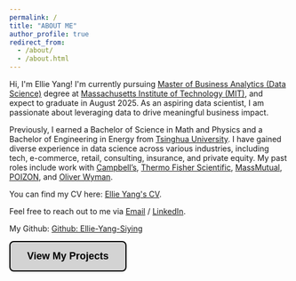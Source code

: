```yaml
---
permalink: /
title: "ABOUT ME"
author_profile: true
redirect_from: 
  - /about/
  - /about.html
---
```

Hi, I'm Ellie Yang! I'm currently pursuing [Master of Business Analytics (Data Science)](https://mitsloan.mit.edu/master-of-business-analytics/explore-program) degree at [Massachusetts Institute of Technology (MIT)](https://www.mit.edu/), and expect to graduate in August 2025. As an aspiring data scientist, I am passionate about leveraging data to drive meaningful business impact.

Previously, I earned a Bachelor of Science in Math and Physics and a Bachelor of Engineering in Energy from [Tsinghua University](https://www.tsinghua.edu.cn/en/index.htm). I have gained diverse experience in data science across various industries, including tech, e-commerce, retail, consulting, insurance, and private equity. My past roles include work with [Campbell’s](https://www.thecampbellscompany.com/), [Thermo Fisher Scientific](https://www.thermofisher.com/us/en/home.html), [MassMutual](https://www.massmutual.com/), [POIZON](https://www.poizon.com/about-us), and [Oliver Wyman](https://www.oliverwyman.com/index.html).

You can find my CV here: [Ellie Yang's CV](../assets/EllieYang_0226.pdf).

Feel free to reach out to me via [Email](mailto:ellie.yang02siying@gmail.com) / [LinkedIn](https://www.linkedin.com/in/siying-ellie-yang/).

My Github: [Github: Ellie-Yang-Siying](https://github.com/Ellie-Yang-Siying)


<a href="https://ellie-yang-siying.github.io/portfolio/" target="_blank">
    <button style="background-color:#D3D3D3; color:black; padding:15px 30px; font-size:18px; font-weight:bold; border:2px solid black; border-radius:8px; cursor:pointer;">
        View My Projects
    </button>
</a>
